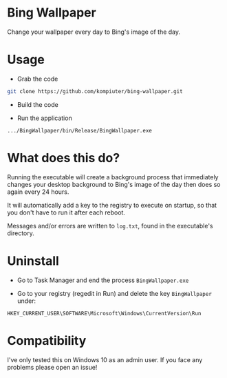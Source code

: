# Bing Wallpaper
Change your wallpaper every day to Bing's image of the day.

# Usage

 - Grab the code

```bash
git clone https://github.com/kompiuter/bing-wallpaper.git
````

 - Build the code

 - Run the application

```
.../BingWallpaper/bin/Release/BingWallpaper.exe
```

# What does this do?

Running the executable will create a background process that immediately changes your desktop background to Bing's image of the day then does so again every 24 hours.

It will automatically add a key to the registry to execute on startup, so that you don't have to run it after each reboot.

Messages and/or errors are written to `log.txt`, found in the executable's directory.

# Uninstall

 - Go to Task Manager and end the process `BingWallpaper.exe`

 - Go to your registry (regedit in Run) and delete the key `BingWallpaper` under:

```
HKEY_CURRENT_USER\SOFTWARE\Microsoft\Windows\CurrentVersion\Run
```

# Compatibility

I've only tested this on Windows 10 as an admin user. If you face any problems please open an issue!
